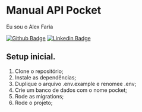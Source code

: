 # Manual API Pocket
Eu sou o Alex Faria

[![Github Badge](https://img.shields.io/badge/-Github-000?style=flat-square&logo=Github&logoColor=white&link=https://github.com/alexxfaria)](https://github.com/alexxfaria)
[![Linkedin Badge](https://img.shields.io/badge/-LinkedIn-blue?style=flat-square&logo=Linkedin&logoColor=white&link=https://www.linkedin.com/in/alexxfaria/)](https://www.linkedin.com/in/alexxfaria/)


## Setup inicial.

1.  Clone o repositório; <!-- git clone -->
2.  Instale as dependências; <!-- yarn install -->
3.  Duplique o arquivo .env.example e renomee .env; <!--  Configurações do banco de dados, migrations -->
4.  Crie um banco de dados com o nome pocket; <!-- PostgreSQL database -->
5.  Rode as migrations; <!-- yarn typeorm migration:run -->
6.  Rode o projeto; <!-- yarn dev -->
